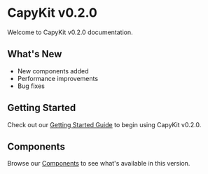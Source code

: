 # CapyKit v0.2.0

Welcome to CapyKit v0.2.0 documentation.

## What's New

- New components added
- Performance improvements
- Bug fixes

## Getting Started

Check out our [Getting Started Guide](./getting-started.md) to begin using CapyKit v0.2.0.

## Components

Browse our [Components](./components.md) to see what's available in this version.